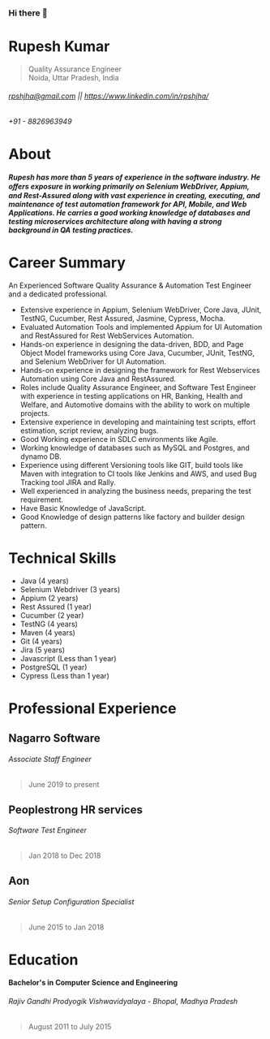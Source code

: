 ### Hi there 👋

# Rupesh Kumar
> Quality Assurance Engineer\
> Noida, Uttar Pradesh, India
###### rpshjha@gmail.com || https://www.linkedin.com/in/rpshjha/
###### +91 - 8826963949

# About

#### *Rupesh has more than 5 years of experience in the software industry. He oﬀers exposure in working primarily on Selenium WebDriver, Appium, and Rest-Assured along with vast experience in creating, executing, and maintenance of test automation framework for API, Mobile, and Web Applications. He carries a good working knowledge of databases and testing microservices architecture along with having a strong background in QA testing practices.*

# Career Summary

An Experienced Software Quality Assurance & Automation Test Engineer and a dedicated professional.

<ul>
  <li>Extensive experience in Appium, Selenium WebDriver, Core Java, JUnit, TestNG, Cucumber, Rest Assured, Jasmine, Cypress, Mocha. </li>
  <li>Evaluated Automation Tools and implemented Appium for UI Automation and RestAssured for Rest WebServices Automation.</li>
  <li>Hands-on experience in designing the data-driven, BDD, and Page Object Model frameworks using Core Java, Cucumber, JUnit, TestNG, and Selenium WebDriver for UI Automation.</li>
  <li>Hands-on experience in designing the framework for Rest Webservices Automation using Core Java and RestAssured.</li>
  <li>Roles include Quality Assurance Engineer, and Software Test Engineer with experience in testing applications on HR, Banking, Health and Welfare, and Automotive domains with the ability to work on multiple projects.</li>
  <li>Extensive experience in developing and maintaining test scripts, effort estimation, script review, analyzing bugs.</li>
  <li>Good Working experience in SDLC environments like Agile.</li>
  <li>Working knowledge of databases such as MySQL and Postgres, and dynamo DB.</li>
  <li>Experience using different Versioning tools like GIT, build tools like Maven with integration to CI tools like Jenkins and AWS, and used Bug Tracking tool JIRA and Rally.</li>
  <li>Well experienced in analyzing the business needs, preparing the test requirement.</li>
   <li>Have Basic Knowledge of JavaScript.</li>
  <li>Good Knowledge of design patterns like factory and builder design pattern. </li>
</ul>


# Technical Skills

<ul>
  <li>Java (4 years)</li>
  <li>Selenium Webdriver (3 years)</li>
  <li>Appium (2 years)</li>
  <li>Rest Assured (1 year)</li>
  <li>Cucumber (2 year)</li>
  <li>TestNG (4 years)</li>
  <li>Maven (4 years)</li>
  <li>Git (4 years)</li>
  <li>Jira (5 years)</li>
  <li>Javascript (Less than 1 year)</li>
  <li>PostgreSQL (1 year)</li>
  <li>Cypress (Less than 1 year)</li>
  </ul>

# Professional Experience

## Nagarro Software
###### Associate Staff Engineer
> June 2019 to present

## Peoplestrong HR services
###### Software Test Engineer
> Jan 2018 to Dec 2018

## Aon
###### Senior Setup Configuration Specialist
> June 2015 to Jan 2018

# Education

#### Bachelor's in Computer Science and Engineering
###### Rajiv Gandhi Prodyogik Vishwavidyalaya - Bhopal, Madhya Pradesh 
> August 2011 to July 2015
